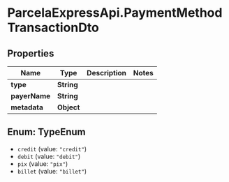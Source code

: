 # ParcelaExpressApi.PaymentMethodTransactionDto

## Properties
Name | Type | Description | Notes
------------ | ------------- | ------------- | -------------
**type** | **String** |  | 
**payerName** | **String** |  | 
**metadata** | **Object** |  | 

<a name="TypeEnum"></a>
## Enum: TypeEnum

* `credit` (value: `"credit"`)
* `debit` (value: `"debit"`)
* `pix` (value: `"pix"`)
* `billet` (value: `"billet"`)

